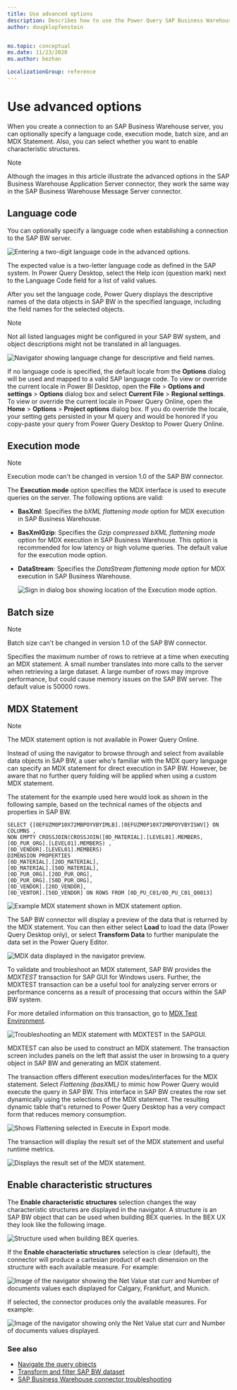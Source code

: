 ```yaml
---
title: Use advanced options
description: Describes how to use the Power Query SAP Business Warehouse connector advanced sign-in options.
author: dougklopfenstein


ms.topic: conceptual
ms.date: 11/23/2020
ms.author: bezhan

LocalizationGroup: reference
---
```


# Use advanced options

When you create a connection to an SAP Business Warehouse server, you can optionally specify a language code, execution mode, batch size, and an MDX Statement. Also, you can select whether you want to enable characteristic structures.

>[!NOTE]
> Although the images in this article illustrate the advanced options in the SAP Business Warehouse Application Server connector, they work the same way in the SAP Business Warehouse Message Server connector.

## Language code

You can optionally specify a language code when establishing a connection to the SAP BW server.

![Entering a two-digit language code in the advanced options.](language-code.png)

The expected value is a two-letter language code as defined in the SAP system. In Power Query Desktop, select the Help icon (question mark) next to the Language Code field for a list of valid values.

After you set the language code, Power Query displays the descriptive names of the data objects in SAP BW in the specified language, including the field names for the selected objects.

>[!NOTE]
> Not all listed languages might be configured in your SAP BW system, and object descriptions might not be translated in all languages.

![Navigator showing language change for descriptive and field names.](navigator-language-option.png)

If no language code is specified, the default locale from the **Options** dialog will be used and mapped to a valid SAP language code. To view or override the current locale in Power BI Desktop, open the **File** > **Options and settings** > **Options** dialog box and select **Current File** > **Regional settings**. To view or override the current locale in Power Query Online, open the **Home** > **Options** > **Project options** dialog box. If you do override the locale, your setting gets persisted in your M query and would be honored if you copy-paste your query from Power Query Desktop to Power Query Online.

## Execution mode

>[!NOTE]
> Execution mode can't be changed in version 1.0 of the SAP BW connector.

The **Execution mode** option specifies the MDX interface is used to execute queries on the server. The following options are valid:

* **BasXml**: Specifies the *bXML flattening mode* option for MDX execution in SAP Business Warehouse.
* **BasXmlGzip**: Specifies the *Gzip compressed bXML flattening mode* option for MDX execution in SAP Business Warehouse. This option is recommended for low latency or high volume queries. The default value for the execution mode option.
* **DataStream**: Specifies the *DataStream flattening mode* option for MDX execution in SAP Business Warehouse.

   ![Sign in dialog box showing location of the Execution mode option.](execution-mode.png)

## Batch size

>[!NOTE]
> Batch size can't be changed in version 1.0 of the SAP BW connector.

Specifies the maximum number of rows to retrieve at a time when executing an MDX statement. A small number translates into more calls to the server when retrieving a large dataset. A large number of rows may improve performance, but could cause memory issues on the SAP BW server. The default value is 50000 rows.

## MDX Statement

>[!NOTE]
>The MDX statement option is not available in Power Query Online. 

Instead of using the navigator to browse through and select from available data objects in SAP BW, a user who's familiar with the MDX query language can specify an MDX statement for direct execution in SAP BW. However, be aware that no further query folding will be applied when using a custom MDX statement.

The statement for the example used here would look as shown in the following sample, based on the technical names of the objects and properties in SAP BW. 

```
SELECT {[0EFUZM0P10X72MBPOYVBYIMLB].[0EFUZM0P10X72MBPOYVBYISWV]} ON COLUMNS ,
NON EMPTY CROSSJOIN(CROSSJOIN([0D_MATERIAL].[LEVEL01].MEMBERS,[0D_PUR_ORG].[LEVEL01].MEMBERS) ,
[0D_VENDOR].[LEVEL01].MEMBERS)
DIMENSION PROPERTIES
[0D_MATERIAL].[20D_MATERIAL],
[0D_MATERIAL].[50D_MATERIAL],
[0D_PUR_ORG].[20D_PUR_ORG],
[0D_PUR_ORG].[50D_PUR_ORG],
[0D_VENDOR].[20D_VENDOR],
[0D_VENTOR].[50D_VENDOR] ON ROWS FROM [0D_PU_C01/0D_PU_C01_Q0013]
```

![Example MDX statement shown in MDX statement option.](example-mdx-statement.png)

The SAP BW connector will display a preview of the data that is returned by the MDX statement. You can then either select **Load** to load the data (Power Query Desktop only), or select **Transform Data** to further manipulate the data set in the Power Query Editor.

![MDX data displayed in the navigator preview.](mdx-preview-data.png)

To validate and troubleshoot an MDX statement, SAP BW provides the *MDXTEST* transaction for SAP GUI for Windows users. Further, the MDXTEST transaction can be a useful tool for analyzing server errors or performance concerns as a result of processing that occurs within the SAP BW system.

For more detailed information on this transaction, go to [MDX Test Environment](https://help.sap.com/viewer/64e2cdef95134a2b8870ccfa29cbedc3/7.3.15/en-US/19fdd486b13c43e2ad9f562a3222a480.html). 

![Troubleshooting an MDX statement with MDXTEST in the SAPGUI.](mdxtest-in-sapgui.png)

MDXTEST can also be used to construct an MDX statement. The transaction screen includes panels on the left that assist the user in browsing to a query object in SAP BW and generating an MDX statement.

The transaction offers different execution modes/interfaces for the MDX statement. Select *Flattening (basXML)* to mimic how Power Query would execute the query in SAP BW. This interface in SAP BW creates the row set dynamically using the selections of the MDX statement. The resulting dynamic table that's returned to Power Query Desktop has a very compact form that reduces memory consumption.

![Shows Flattening selected in Execute in Export mode.](select-flattening.png)

The transaction will display the result set of the MDX statement and useful runtime metrics.
 
![Displays the result set of the MDX statement.](mdx-result-set.png)

## Enable characteristic structures

The **Enable characteristic structures** selection changes the way characteristic structures are displayed in the navigator. A structure is an SAP BW object that can be used when building BEX queries. In the BEX UX they look like the following image.

![Structure used when building BEX queries.](characteristic-structures.png)

If the **Enable characteristic structures** selection is clear (default), the connector will produce a cartesian product of each dimension on the structure with each available measure. For example:

![Image of the navigator showing the Net Value stat curr and Number of documents values each displayed for Calgary, Frankfurt, and Munich.](clear-characteristic-structure.png)

If selected, the connector produces only the available measures. For example:

![Image of the navigator showing only the Net Value stat curr and Number of documents values displayed.](enable-characteristic-structure.png)

### See also

* [Navigate the query objects](navigate-query-objects.md)
* [Transform and filter SAP BW dataset](transform-filter-sap-bw-data.md)
* [SAP Business Warehouse connector troubleshooting](sap-bw-troubleshooting.md)



